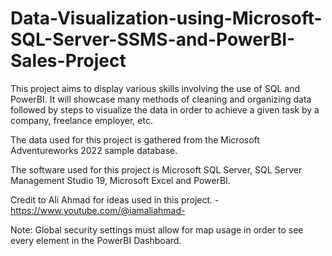 # Data-Visualization-using-Microsoft-SQL-Server-SSMS-and-PowerBI-Sales-Project

This project aims to display various skills involving the use of SQL and PowerBI. It will showcase many methods of cleaning and organizing data followed by steps to visualize the data in order to achieve a given task by a company, freelance employer, etc.  

The data used for this project is gathered from the Microsoft Adventureworks 2022 sample database.

The software used for this project is Microsoft SQL Server, SQL Server Management Studio 19, Microsoft Excel and PowerBI. 

Credit to Ali Ahmad for ideas used in this project. -https://www.youtube.com/@iamaliahmad-

Note: Global security settings must allow for map usage in order to see every element in the PowerBI Dashboard. 
